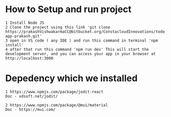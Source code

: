 # How to Setup and run project
    1 Install Node JS
    2 Clone the project using this link 'git clone https://prakashVishwakarmaCC@bitbucket.org/ConstacloudInnovations/todo-app-prakash.git'
    3 open in VS code ( any IDE ) and run this command in terminal 'npm install'
    4 after that run this command 'npm run dev' This will start the development server, and you can access your app in your browser at http://localhost:3000


# Depedency  which we installed
    1 https://www.npmjs.com/package/jodit-react
    Doc - xdsoft.net/jodit/

    2 https://www.npmjs.com/package/@mui/material
    Doc - https://mui.com/